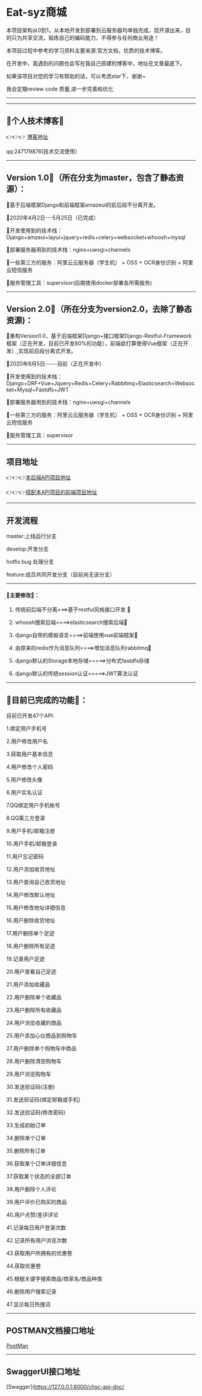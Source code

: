# Eat-syz商城

本项目架构从0到1，从本地开发到部署到云服务器均单独完成，现开源出来，目的只为共享交流，锻炼自己的编码能力，不得参与任何商业用途！

本项目过程中参考的学习资料主要来源:官方文档，优质的技术博客。

在开发中，我遇到的问题也会写在我自己搭建的博客中，地址在文章最底下。

如果该项目对您的学习有帮助的话，可以考虑star下，谢谢~

我会定期review code 质量,进一步完善和优化

---

---
## **🥰个人技术博客🥰**

  👉👉👉  [博客地址](https://syzzjw.cn)
  
  qq:247179876(技术交流使用）

---
## **Version 1.0🐡（所在分支为master，包含了静态资源）：**

🐳基于后端框架Django和前端框架amazeui的前后段不分离开发。

🐉2020年4月2日---5月25日（已完成）


💃开发使用到的技术栈：Django+amzeui+layui+jquery+redis+celery+websocket+whoosh+mysql


🕺部署服务器用到的技术栈：nginx+uwsgi+channels


🤸一些第三方的服务：阿里云云服务器（学生机） + OSS + OCR身份识别 + 阿里云短信服务


🐠服务管理工具：supervisor(后期使用docker部署各所需服务)

---

## **Version 2.0🐙（所在分支为version2.0，去除了静态资源)：**

🐋重构Version1.0，基于后端框架Django+接口框架Django-Restful-Framework框架（正在开发，目前已开发80%的功能），前端欲打算使用Vue框架（正在开发）,实现前后段分离式开发。


🐲2020年6月5日-----目前（正在开发中）


💃开发使用到的技术栈：Django+DRF+Vue+Jquery+Redis+Celery+Rabbitmq+Elasticsearch+Websocket+Mysql+Fastdfs+JWT


🕺部署服务器用到的技术栈：nginx+uwsgi+channels


🤸一些第三方的服务：阿里云云服务器（学生机） + OSS + OCR身份识别 + 阿里云短信服务


🐠服务管理工具：supervisor


---
## **项目地址**

👉👉👉[本后端API项目地址](https://github.com/syz247179876/Django-Mall/)

👉👉👉[搭配本API项目的前端项目地址](https://github.com/PleaseKillMe-Ok/vue-mall/)

---
## **开发流程**

master:上线运行分支

develop:开发分支

hotfix:bug 处理分支

feature:成员共同开发分支（目前尚无该分支）

---
#### **🥳主要修改🥳：**

1. 传统前后端不分离===>基于restful风格接口开发  👀

2. whoosh搜索后端====>elasticsearch搜索后端👀

3. django自带的模板语言====>前端使用vue前端框架👀

4. 由原来的redis作为消息队列====>增加消息队列rabbitmq👀

5. django默认的Storage本地存储=====>分布式fastdfs存储

6. django默认的传统session认证=====>JWT算法认证

---
## **🥶目前已完成的功能🥶：**

目前已开发47个API:

1.绑定用户手机号

2.用户修改用户名

3.获取用户基本信息

4.用户修改个人密码

5.用户修改头像

6.用户实名认证

7.QQ绑定用户手机帐号

8.QQ第三方登录

9.用户手机/邮箱注册

10.用户手机/邮箱登录

11.用户忘记密码

12.用户添加收货地址

13.用户查询自己收货地址

14.用户修改默认地址

15.用户修改地址详细信息

16.用户删除收货地址

17.用户删除单个足迹

18.用户删除所有足迹

19.记录用户足迹

20.用户查看自己足迹

21.用户添加收藏品

22.用户删除单个收藏品

23.用户删除所有收藏品

24.用户浏览收藏的商品

25.用户添加心仪商品到购物车

27.用户删除单个购物车中商品

28.用户删除清空购物车

29.用户浏览购物车

30.发送验证码(注册)

31.发送验证码(绑定邮箱或手机)

32.发送验证码(修改密码)

33.生成初始订单

34.删除单个订单

35.删除所有订单

36.获取某个订单详细信息

37.获取某个状态的全部订单

38.用户删除个人评论

39.用户评价已购买的商品

40.用户点赞/差评评论

41.记录每日用户登录次数

42.记录所有用户浏览次数

43.获取用户所拥有的优惠卷

44.获取优惠卷

45.根据关键字搜索商品/商家名/商品种类

46.删除用户搜索记录

47.显示每日热搜词

<!--

---
## **🤤接口文档🤤：**

### 一. 用户个人信息相关API
  
  ---
  #### 1. 绑定手机号（PUT）
  
  **Url：http://127.0.0.1:8000/consumer/email-or-phone-binding-chsc-api/**
  
  
  **请求Json数据格式：**
  ```json
  {
  "phone": "13787833295",
  "code": "200",
  "is_existed": false,
  "way": "phone"
}
  ```
  
  **响应Json数据格式:**
  ```json
  待填
  ```
  
  **请求数据类型**
  |phone|code|is_existed|way|
  -:|:-:|:-:|:-
  |str|str|bool|str|
  
  ---
  #### 2. 修改个人用户名（PATCH）
  
  **Url http://127.0.0.1:8000/consumer/information-chsc-api/**
  
  
  **请求Json数据格式：**
  ```json
  {
  "username": "司yz"
  }
  ```
  
  **请求数据类型**
  |username|
  -:|:-
  |str|
  
  **响应Json数据格式:**
  ```json
  {
  "code": 4,
  "msg": "修改信息成功",
  "status": "success",
  "data": ""
}
```

 ---
  #### 3. 获取用户个人基本信息（GET）
  
  **Url http://127.0.0.1:8000/consumer/information-chsc-api/**
  
  
  **请求Json数据格式：**
  ```json
  无
  ```
  
  **响应Json数据格式:**
  ```json
  {
  "username": "syz247179876",
  "phone": "13787833295",
  "first_name": "张三",
  "head_image": "group1/M00/00/00/wKgAaV86kJ-ARxCAAA543lGjCZc7153661",
  "birthday": "1999-05-20",
  "sex": "男",
  "rank": "先锋会员",
  "safety": 60,
  "last_login": null
}
  ```
  
  **响应数据类型**
  |username|phone|first_name|head_image|birthday|sex|rank|safety|last_login|
  -:|:-:|:-:|:-:|:-:|:-:|:-:|:-:|:-
  |str|str|str|str|str|str|str|int|str|
  
  ---
  #### 4. 修改用户密码（PATCH）
  
  **Url：http://127.0.0.1:8000/consumer/password-changes-chsc-api/**
  
  
  **请求Json数据格式：**
  ```json
  {
  "new_password": "123456",
  "old_password": "654321",
  "code": "52351"
}
  ```
  
  **响应Json数据格式:**
  ```json
  待填
  ```
  
  **请求数据类型**
|new_password|old_password|code|
  -:|:-:|:-
  |str|str|str|
  
  
  ---
  #### 5. 实名认证（PUT）
  
  **Url：http://127.0.0.1:8000/consumer/verification-name-chsc-api/**
  
  
  **请求Json数据格式：**
  ```json
  {
  "face": file,
  "back": file
}
  ```
  
  **响应Json数据格式:**
  ```json
  {
  "code": 15,
  "msg": "身份认证成功",
  "status": "success",
  "data": ""
}
  ```
  
  **请求数据类型**
  |face|back|
  -:|:-
  |file|file|
  
  
   ---
  #### 6. 修改头像（PUT）
  
  **Url：http://127.0.0.1:8000/consumer/shop-head-image-chsc-api/**
  
  
  **请求Json数据格式：**
  ```json
  {
  "head_image": file
  }
  ```
  
  **响应Json数据格式:**
  ```json
  待填
  ```
  
  **请求数据类型**
  |head_image|
  -:|:-
  |file|
  
  ---
  ### 二  用户收货地址相关API
  
  ---
  #### 7. 添加收获地址（PUT）
  
  **Url：http://127.0.0.1:8000/consumer/address-chsc-api/**
  
  
  **请求Json数据格式：**
  ```json
  {
  "recipients": "SYZ",
  "region": "XXXXXX地区XXXXX",
  "address_tags": "2",
  "phone": "13787833295"
}
  ```
  
  **响应Json数据格式:**
  ```json
  待填
  ```
  
  **请求数据类型**
  |recipients|region|address_tags|phone|
  -:|:-:|:-:|:-
  |str|str|str|str|
  
  
  
  ---
  #### 8. 查询收获地址（GET）
  
  **Url：
  http://127.0.0.1:8000/consumer/address-chsc-api/**
  
  
  **请求Json数据格式：**
  ```json
  无
  ```
  
  **响应Json数据格式:**
  ```json
  待填
  ```
  
  **请求数据类型**
  
  待填
  
  
  
  ---
  #### 9. 修改地址信息（PUT）
  
  **Url：http://127.0.0.1:8000/consumer/address-chsc-api/2/**
  
  
  **请求Json数据格式：**
  ```json
 {
  "recipients": "司司",
  "region": "度假村",
  "address_tags": "1",
  "phone": "13787833295",
  "default_address": true
}
  ```
  
  **响应Json数据格式:**
  ```json
  待填
  ```
  
  **请求数据类型**
  |recipients|region|address_tags|phone|default_address|
  -:|:-:|:-:|:-:|:-
  |str|str|str|str|bool|
  
  **响应数据类型**
  待填
  
  
  
  ---
  #### 10. 删除收获地址信息（PUT）
  
  **Url：  http://127.0.0.1:8000/consumer/address-chsc-api/6/**
  
  
  **请求Json数据格式：**
  ```json
  无
  ```
  
  **响应Json数据格式:**
  ```json
  待填
  ```
  
  **响应数据类型**
  待填
  
  ---
  ### 三  用户注册登陆API
  
  ---
  #### 11. 用户注册（POST）
  
  **Url：http://127.0.0.1:8000/consumer/register-chsc-api/**
  
  
  **请求Json数据格式：**
  ```json
 {
  "password": "1234567",
  "phone": "13787833295",
  "code": "PJHAV5",
  "way": "phone"
}
  ```
  
  **响应Json数据格式:**
  ```json
 待填
  ```
  
  **请求数据类型**
  |password|phone|code|way|
  -:|:-:|:-:|:-
  |str|str|str|str|
  
  
  
  
  ---
  #### 12. 用户登录（PUT）
  
  **Url：  http://127.0.0.1:8000/consumer/login-chsc-api/**
  
  
  **请求Json数据格式：**
  ```json
  {
  "username": "13787833290",
  "password": "1234567",
  "previous_page": "?next=/chsc-syz-247179876-docs/",
  "is_remember": true,
  "way": "2"
}
  ```
  
  **响应Json数据格式:**
  ```json
   {
  "token": "eyJ0eXAiOiJKV1QiLCJhbGciOiJIUzI1NiJ9.eyJ1c2VyX2lkIjozLCJ1c2VybmFtZSI6ImNoY2gyNDcxNzk4NzZAcXEuY29tIiwiZXhwIjoxNTk3NzUxNTE0LCJlbWFpbCI6IjI0NzE3OTg3NkBxcS5jb20iLCJvcmlnX2lhdCI6MTU5NzY2NTExNH0.x2YToUZ1VssJ9PGVLhlcNJVnFxSCsBi-E9N4NATf31g",
  "previous_page": "/chsc-syz-247179876-docs/"
}
  ```
  
  **请求数据类型**
  |username|password|previous_page|is_remember|way|
  -:|:-:|:-:|:-:|:-
  |str|str|str|bool|str|
  
  **响应数据类型**
  
  |token|previous_page|
  -:|:-
  |str|str|
  
  ---
  ### **四  足迹相关API** 
  
  ---
  #### 13. 删除单个足迹（DELETE）
  
  **Url：http://127.0.0.1:8000/consumer/foot-chsc-api/1/**
  
  
  **请求Json数据格式：**
  ```json
  无
  ```
  
  **响应Json数据格式:**
  ```json
  待填
  ```
  
  **响应数据类型**
  
  
  
  
  
  ---
  #### 14. 删除全部足迹（DELTE）
  
  **Url：http://127.0.0.1:8000/consumer/foot-chsc-api/destroy_all/**
  
  
  **请求Json数据格式：**
  ```json
  无
  ```
  
  **响应Json数据格式:**
  ```json
  待填
  ```
  
  **请求数据类型**
  
  
  
  ---
  #### 15. 添加足迹（POST）
  
  **Url：http://127.0.0.1:8000/consumer/foot-chsc-api/**
  
  
  **请求Json数据格式：**
  ```json
  {
  "pk":231231
}
  ```
  
  **响应Json数据格式:**
  ```json
  待填
  ```
  
  **请求数据类型**
  |pk|
  -:|:-
  |int|
  
  
  ---
  #### 16. 查看用户足迹（GET）
  
  **Url：http://127.0.0.1:8000/consumer/foot-chsc-api/**
  
  
  **请求Json数据格式：**
  ```json
  无
  ```
  
  **响应Json数据格式:**
  ```json
  待填
  ```
  
  **请求数据类型**

  ---
  ### **五  收藏模块API**
  

  #### 17. 添加收藏（PUT）
  
  **Url：http://127.0.0.1:8000/consumer/favorites-chsc-api/**
  
  
  **请求Json数据格式：**
  ```json
  {
    "commodity_pk":26537
}
  ```
  
  **响应Json数据格式:**
  ```json
  待填
  ```
  
  **请求数据类型**
   |pk|
   -:|:-
   |int|
  
  
  
  
  ---
  #### 18. 删除全部收藏商品（DEL）
  
  **Url：http://127.0.0.1:8000/consumer/favorites-chsc-api/destroy_all/**
  
  
  **请求Json数据格式：**
  ```json
  无
  ```
  
  **响应Json数据格式:**
  ```json
  待填
  ```
  
  **响应数据类型**
  
  

  
  ---
  #### 19. 删除单个收藏商品（PUT）
  
  **Url：http://127.0.0.1:8000/consumer/favorites-chsc-api/132/**
  
  
  **请求Json数据格式：**
  ```json
  无
  ```
  
  **响应Json数据格式:**
  ```json
  待填
  ```
  
  **响应数据类型**
  
  
  
  ---
  #### 20. 查看收藏的商品（PUT）
  
  **Url：http://127.0.0.1:8000/consumer/favorites-chsc-api/**
  
  
  **请求Json数据格式：**
  ```json
  无
  ```
  
  **响应Json数据格式:**
  ```json
  待填
  ```
  
  **响应数据类型**


  ### **六  购物车模块API**
  
  ---
  #### 21. 添加商品到购物车 （POST）
  
  **Url：http://127.0.0.1:8000/consumer/trolley-chsc-api/**
  
  
  **请求Json数据格式：**
  ```json
  {
    "provision":{
        "pk":26454,
        "count":222,
        "label":{
            "pk":2,
            "content":"湛蓝色-大号"
        }
    }
}
  ```
  
  **响应Json数据格式:**
  ```json
  待填
  ```
  
  **请求数据类型**
  |pk|count|content|
  -:|:-:|:-:
  |int|int|str|
  
  
  
  
  ---
  #### 22. 单删购物车商品（PUT）
  
  **Url：http://127.0.0.1:8000/consumer/trolley-chsc-api/**
  
  
  **请求Json数据格式：**
  ```json
无
  ```
  
  **响应Json数据格式:**
  ```json
  待填
  ```
  
  **响应数据类型**
  
  
  
  ---
  #### 23. 浏览购物车（GET）
  
  **Url：http://127.0.0.1:8000/consumer/trolley-chsc-api**
  
  
  **请求Json数据格式：**
  ```json
无
  ```
  
  **响应Json数据格式:**
  ```json
  待填
  ```
  
  **响应数据类型**
  
  ---
  #### 24. ES搜索商品（GET）
  
  **Url：http://127.0.0.1:8000/shop/shop-chsc-search?page=1&text=牛肉干**
  
  
  **请求Params：**
  ```
  page=1
  text="牛肉干"
  ```
  
  **响应Json数据格式:**
  ```json
  待填
  ```
  
  **响应数据类型**
  待填

  
  ---
  ### **八  商家模块API**
  

  #### 25. 商家注册（POST）
  
  **Url：http://127.0.0.1:8000/shopper/shopper-operation-chsc-api/**
  
  
  **请求Json数据格式：**
  ```json
  {
  "username":"SYZ",
  "phone": "13787833295",
  "sex": "m",
  "is_vip": true,
  "birthday": "2020-08-20",
  "sell_category":"衣服",
  "email":"123456789@126.com",
  "code":"3AS412"
}
  ```
  
  **响应Json数据格式:**
  ```json
  待填
  ```
  
  **请求数据类型**
  |username|phone|sex|is_vip|birthday|sell_category|email|code|
  -:|:-:|:-:|:-:|:-:|:-:|:-:|:-
  |str|str|str|bool|str|str|str|str|
  
  
  ---
  ### **九  验证码发送模块API**


  #### 26. 发送验证码（邮箱或手机）（POST）
  
  **Url：http://127.0.0.1:8000/consumer/email-or-phone-binding-chsc-api/**
  
  
  **请求Json数据格式：**
  ```json
  {
  "phone": "13787833295",
  "way": "phone"
}
  ```
  
  **响应Json数据格式:**
  ```json
  {
  "code": 7,
  "msg": "用户已经存在",
  "status": "error",
  "data": ""
 }
  ```
  
  **请求数据类型**
  |phone|way|
  -:|:-:|
  |str|str|
  
  
  
  ---
  #### 27. 发送验证码（绑定邮箱或手机）（POST）
  
  **Url：http://127.0.0.1:8000/consumer/verification-code-chsc-bind-api/**
  
  
  **请求Json数据格式：**
  ```json
  {
  "email": "247179876@qq.com",
  "way": "email"
}
  ```
  
  **响应Json数据格式:**
  ```json
  待填
  ```
  
  **请求数据类型**
  |email|way|
  -:|:-:
  |str|str|
  

  
  ---
  #### 28. 发送验证码（修改密码）（POST）
  
  **Url：http://127.0.0.1:8000/consumer/verification-code-chsc-modify-pwd-api/**
  
  
  **请求Json数据格式：**
  ```json
  {
  "phone": "1378783322131231"
}
  ```
  
  **响应Json数据格式:**
  ```json
  待填
  ```
  
  **请求数据类型**
  |phone|
  -:|
  |str|
  
  
  
  
  ---
  #### 29. 发送验证码（商家注册）（POST）
  
  **Url：http://127.0.0.1:8000/shopper/verification-code-shopper-chsc-api/**
  
  
  **请求Json数据格式：**
  ```json
  {
  "phone":"13235123112"
   "way":"phone" 
}
  ```
  
  **响应Json数据格式:**
  ```json
  待填
  ```
  
  **请求数据类型**
  |phone|way|
  -:|:-:
  |str|str|
  
  ---
  ### **十 订单模块API**

  #### 30. 生成初始订单（POST）
  
  **Url：  http://127.0.0.1:8000/order/order-create-chsc-api/**
  
  
  **请求Json数据格式：**
  ```json
 {
    "commodity_dict":{
        "15":3,
        "51":31,
        "155":255
    },
    "payment":"4"
}
  ```
  
  **响应Json数据格式:**
  ```json
  待填
  ```
  
  **请求数据类型**
  |commodity_dict|payment|
  -:|:-:|
  |json|str|
  
  
  
  
  ---
  #### 31. 群删订单（DELETE）
  
  **Url：http://127.0.0.1:8000/order/order-chsc-api/destroy_multiple/**
  
  **请求Json数据格式：**
  ```json
  {
    "list_pk":[
        "55","5"
    ]
}
  ```
  
  **响应Json数据格式:**
  ```json
  代填
  ```
  

  
  ---
  #### 32. 单删订单（DELETE）
  
  **Url：http://127.0.0.1:8000/order/order-chsc-api/22/**
  
  
  **响应Json数据格式:**
  ```json
  {
    "list_pk":[
        "55","5"
    ]
}
  ```
  
  **响应Json数据格式:**
  ```json
  代填
  ```
  
  
  ---
  #### 33. 获取某用户某个订单详细信息（GET）
  
  **Url：http://127.0.0.1:8000/order/order-chsc-api/32**
  
  
  **响应Json数据格式:**
  ```json
  代填
  ```
  
  ---
  #### 34. 获取某用户某状态的全部订单（GET）
  
  **Url：http://127.0.0.1:8000/order/order-get-chsc-api/1?page=102&status=5**
  
  
  **请求Params数据格式:**
  ```
  page="102"
  status="5"
  ```
  
  **响应Json数据格式:**
  ```json
  {
  "links": {
    "next": null,
    "previous": "http://127.0.0.1:8000/order/order-get-chsc-api/1?age=5&page=101"
  },
  "count": 1020,
  "data": [
    {
      "orderId": "208112031923239690",
      "trade_number": null,
      "total_price": "0.00",
      "commodity_total_counts": 1,
      "generate_time": "2020-08-11T20:19:23.241858",
      "status": "代付款",
      "order_details": []
    },
    {
      "orderId": "208112031923291509",
      "trade_number": null,
      "total_price": "0.00",
      "commodity_total_counts": 1,
      "generate_time": "2020-08-11T20:19:23.293626",
      "status": "代付款",
      "order_details": []
    },
    {
      "orderId": "208112031923425540",
      "trade_number": null,
      "total_price": "0.00",
      "commodity_total_counts": 1,
      "generate_time": "2020-08-11T20:19:23.436737",
      "status": "代付款",
      "order_details": []
    }
   ]
  }
    
  ```
  
  ### **十一  评论模块API**
  
  ---
  #### 35. 删除用户的评论（DELETE）
  
  **Url：http://127.0.0.1:8000/remark/remark-chsc-api/1/**
  
  
  **响应Json数据格式:**
  ```json
  代填
  ```
  
   ---
  #### 36. 用户评论购买的商品（PUT）
  
  **Url：http://127.0.0.1:8000/remark/remark-chsc-api/2222/add_remark/**
  
  **请求Json数据格式:**
  ```json
  {
  "grade": "1",
  "reward_content": "厉害了我的哥！",
  "is_add":true,
  "is_update":false
}
  ```
  
  
  **响应Json数据格式:**
  ```json
  代填
  ```
  
  **请求数据类型**
   |grade|reward_content|is_add|is_update|
  -:|:-:|
  |str|str|bool|bool
  
  
   ---
  #### 37. 评论点赞/差评（PATCH）
  
  **Url：http://127.0.0.1:8000/remark/remark-action-chsc-api/remark_click/**
  
  **请求Json数据格式**
  ```json
  {
    "pk":22222,
    "p_or_n":true,
    "status":true
}
```
  
  **响应Json数据格式:**
  ```json
  代填
  ```
  
  
   ---
  #### 38. 记录每日用户登录次数API(限流)（GET）
  
  **Url：http://127.0.0.1:8000/consumer/record-browser-login/**
  
  
  **响应Json数据格式:**
  ```json
  代填
  ```
  
   ---
  #### 39. 记录所有用户浏览次数API（GET）
  
  **Url：http://127.0.0.1:8000/consumer/record-browser/**
  
  
  **响应Json数据格式:**
  ```json
  代填
  ```
  
  ---
  ### **十二  优惠卷模块API**
  
  #### 40.显示用户优惠卷
  
  
  **Url：http://127.0.0.1:8000/voucher/voucher-chsc-api/**
  
  
  **响应Json数据格式:**
  ```json
  代填
  ```
  
   ---
  #### 41. 领优惠卷（POST）
  
  **Url：http://127.0.0.1:8000/voucher/voucher-chsc-api/**
  
  
  **请求Json数据格式：**
  ```json
  {
    "pk":2
}
  ```
  
  **响应Json数据格式:**
  ```json
  代填
  ```


---

未完待续....
  
-->
  
---
## **POSTMAN文档接口地址**

[PostMan](https://documenter.getpostman.com/view/10963682/T1LFnpyV3)

---
## **SwaggerUI接口地址**

[Swagger](https://127.0.0.1:8000/chsc-api-doc/
